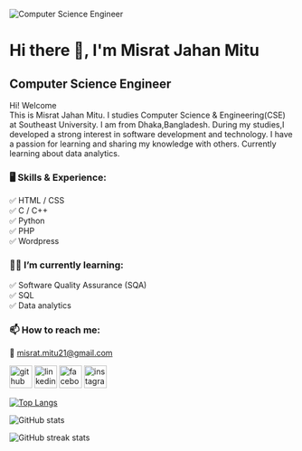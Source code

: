 ![Computer Science Engineer](https://media.licdn.com/dms/image/D5616AQHI81T861U8Sw/profile-displaybackgroundimage-shrink_350_1400/0/1714396143271?e=1720051200&v=beta&t=aKQnGTUn63j9ptrMgzeweXc702StxTvti4IA79AE-Wc)

# Hi there 👋, I'm Misrat Jahan Mitu
## Computer Science Engineer

Hi! Welcome <br>
This is Misrat Jahan Mitu. I studies Computer Science & Engineering(CSE) at Southeast University. I am from Dhaka,Bangladesh. During my studies,I developed a strong interest in software development and technology. I have a passion for learning and sharing my knowledge with others. Currently learning about data analytics.

### 🖥️ Skills & Experience:
✅ HTML / CSS <br>
✅ C / C++ <br>
✅ Python <br>
✅ PHP <br>
✅ Wordpress

### 👩‍🏫 I’m currently learning:
✅ Software Quality Assurance (SQA) <br>
✅ SQL <br>
✅ Data analytics <br>


### 📫 How to reach me: 
📧 misrat.mitu21@gmail.com  


[<img src='https://cdn.jsdelivr.net/npm/simple-icons@3.0.1/icons/github.svg' alt='github' height='40'>](https://github.com/misrat-mitu)  [<img src='https://cdn.jsdelivr.net/npm/simple-icons@3.0.1/icons/linkedin.svg' alt='linkedin' height='40'>](https://www.linkedin.com/in/https://www.linkedin.com/in/misrat-jahan-mitu//)  [<img src='https://cdn.jsdelivr.net/npm/simple-icons@3.0.1/icons/facebook.svg' alt='facebook' height='40'>](https://www.facebook.com/https://www.facebook.com/misrat.mitu.146)  [<img src='https://cdn.jsdelivr.net/npm/simple-icons@3.0.1/icons/instagram.svg' alt='instagram' height='40'>](https://www.instagram.com/https://www.instagram.com/misrat40?igsh=MWxobGZ6bjl6MXBqYw==/)  

[![Top Langs](https://github-readme-stats.vercel.app/api/top-langs/?username=misrat-mitu)](https://github.com/anuraghazra/github-readme-stats)

![GitHub stats](https://github-readme-stats.vercel.app/api?username=misrat-mitu&show_icons=true)  

![GitHub streak stats](https://streak-stats.demolab.com/?user=misrat-mitu)  



